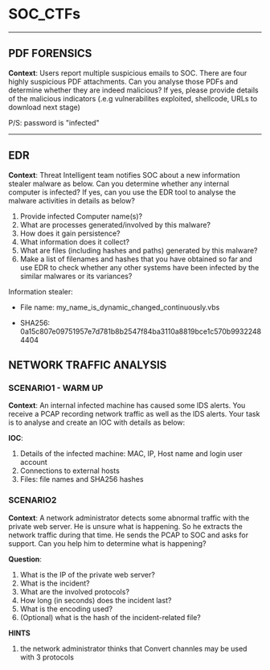 # SOC_CTFs
***
## PDF FORENSICS
**Context**: Users report multiple suspicious emails to SOC. There are four highly suspicious PDF attachments. Can you analyse those PDFs and determine whether they are indeed malicious? If yes, please provide details of the malicious indicators (.e.g vulnerabilites exploited, shellcode, URLs to download next stage)

P/S: password is "infected"
***

## EDR

**Context**: Threat Intelligent team notifies SOC about a new information stealer malware as below. Can you determine whether any internal computer is infected? If yes, can you use the EDR tool to analyse the malware activities in details as below?
1. Provide infected Computer name(s)?
2. What are processes generated/involved by this malware?
3. How does it gain persistence?
4. What information does it collect?
5. What are files (including hashes and paths) generated by this malware?
6. Make a list of filenames and hashes that you have obtained so far and use EDR to check whether any other systems have been infected by the similar malwares or its variances?

Information stealer: 

- File name: my_name_is_dynamic_changed_continuously.vbs

- SHA256: 0a15c807e09751957e7d781b8b2547f84ba3110a8819bce1c570b99322484404

## NETWORK TRAFFIC ANALYSIS

### SCENARIO1 - WARM UP
**Context**: An internal infected machine has caused some IDS alerts. You receive a PCAP recording network traffic as well as the IDS alerts. Your task is to analyse and create an IOC with details as below:

**IOC**:
1. Details of the infected machine: MAC, IP, Host name and login user account
2. Connections to external hosts
3. Files: file names and SHA256 hashes

### SCENARIO2
**Context**: A network administrator detects some abnormal traffic with the private web server. He is unsure what is happening. So he extracts the network traffic during that time. He sends the PCAP to SOC and asks for support. Can you help him to determine what is happening?


**Question**:
1. What is the IP of the private web server?
2. What is the incident?
3. What are the involved protocols?
4. How long (in seconds) does the incident last?
5. What is the encoding used?
6. (Optional) what is the hash of the incident-related file?

**HINTS**
1. the network administrator thinks that Convert channles may be used with 3 protocols
